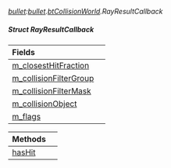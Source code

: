 _[bullet](../../modules/bullet/bullet-module.md):[bullet](../../modules/bullet/bullet-module.md).[btCollisionWorld](../../modules/bullet/bullet-btcollisionworld.md).RayResultCallback_
##### Struct RayResultCallback

| Fields | |
|:---|:---|
| [m\_closestHitFraction](bullet-btcollisionworld-rayresultcallback-m_closesthitfraction.md) |  |
| [m\_collisionFilterGroup](bullet-btcollisionworld-rayresultcallback-m_collisionfiltergroup.md) |  |
| [m\_collisionFilterMask](bullet-btcollisionworld-rayresultcallback-m_collisionfiltermask.md) |  |
| [m\_collisionObject](bullet-btcollisionworld-rayresultcallback-m_collisionobject.md) |  |
| [m\_flags](bullet-btcollisionworld-rayresultcallback-m_flags.md) |  |

| Methods | |
|:---|:---|
| [hasHit](bullet-btcollisionworld-rayresultcallback-hashit.md) |  |
